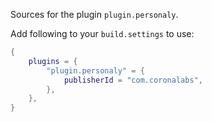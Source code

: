 Sources for the plugin `plugin.personaly`.

Add following to your `build.settings` to use:
```lua
{
    plugins = {
        "plugin.personaly" = {
            publisherId = "com.coronalabs",
        },
    },
}
```
